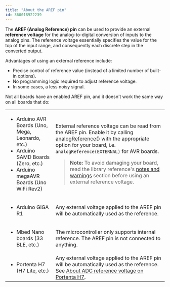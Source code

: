 ```yaml
---
title: "About the AREF pin"
id: 360018922239
---
```


The **AREF (Analog Reference) pin** can be used to provide an external **reference voltage** for the analog-to-digital conversion of inputs to the analog pins. The reference voltage essentially specifies the value for the top of the input range, and consequently each discrete step in the converted output.

Advantages of using an external reference include:

* Precise control of reference value (instead of a limited number of built-in options).
* No programming logic required to adjust reference voltage.
* In some cases, a less noisy signal.

Not all boards have an enabled AREF pin, and it doesn't work the same way on all boards that do:

<table>
  <tr>
    <td>
      <ul>
        <li>Arduino AVR Boards (Uno, Mega, Leonardo, etc.)</li>
        <li>Arduino SAMD Boards (Zero, etc.)</li>
        <li>Arduino megaAVR Boards (Uno WiFi Rev2)</li>
      </ul>
    <td>
      <p>External reference voltage can be read from the AREF pin. Enable it by calling <a href="https://docs.arduino.cc/language-reference/en/functions/analog-io/analogReference/">analogReference()</a> with the appropriate option for your board, i.e. <code>analogReference(EXTERNAL)</code> for AVR boards.</p>
      <blockquote><b>Note:</b> To avoid damaging your board, read the library reference's <a href="https://docs.arduino.cc/language-reference/en/functions/analog-io/analogReference/#notes-and-warnings">notes and warnings</a> section before using an external reference voltage.</blockquote>
    </td>
  </tr>
  <tr>
    <td>
      <ul>
        <li>Arduino GIGA R1</li>
      </ul>
    </td>
    <td>
        Any external voltage applied to the AREF pin will be automatically used as the reference.
    </td>
  </tr>
  <tr>
    <td>
      <ul>
        <li>Mbed Nano boards (33 BLE, etc.)</li>
      </ul>
    </td>
    <td>
      The microcontroller only supports internal reference. The AREF pin is not connected to anything.
    </td>
  </tr>
  <tr>
    <td>
      <ul>
        <li>Portenta H7 (H7 Lite, etc.)</li>
      </ul>
    </td>
    <td>
      Any external voltage applied to the AREF pin will be automatically used as the reference. See <a href="https://support.arduino.cc/hc/en-us/articles/4753980038812-About-ADC-reference-voltage-on-Portenta-H7">About ADC reference voltage on Portenta H7</a>.
    </td>
  </tr>
</table>
